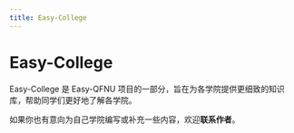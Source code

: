 ```yaml
---
title: Easy-College
---
```


# Easy-College

Easy-College 是 Easy-QFNU 项目的一部分，旨在为各学院提供更细致的知识库，帮助同学们更好地了解各学院。

如果你也有意向为自己学院编写或补充一些内容，欢迎**联系作者**。
